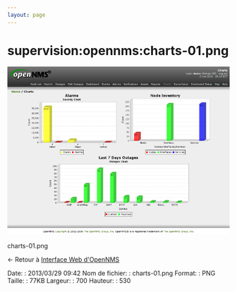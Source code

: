 ```yaml
---
layout: page
---
```


supervision:opennms:charts-01.png
=================================

[![charts-01.png](../../../assets/media/supervision/opennms/charts-01.png@cache=&w=700&h=530 "charts-01.png")](../../../assets/media/supervision/opennms/charts-01.png@cache= "Afficher le fichier original")

charts-01.png

← Retour à [Interface Web
d'OpenNMS](../../../opennms/opennms-interface.html "opennms:opennms-interface")

Date:
:   2013/03/29 09:42
Nom de fichier:
:   charts-01.png
Format:
:   PNG
Taille:
:   77KB
Largeur:
:   700
Hauteur:
:   530

